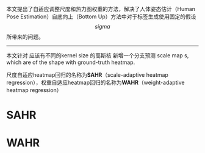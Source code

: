 本文提出了自适应调整尺度和热力图权重的方法，解决了人体姿态估计（Human Pose Estimation）自底向上（Bottom Up）方法中对于标签生成使用固定的假设$$sigma$$所带来的问题。

---


本文针对
应该有不同的kernel size 的高斯核
新增一个分支预测 scale map s, which are of the shape with ground-truth heatmap.

尺度自适应heatmap回归的名称为**SAHR**（scale-adaptive heatmap regression），权重自适应heatmap回归的名称为**WAHR**（weight-adaptive heatmap regression）

# SAHR


# WAHR

